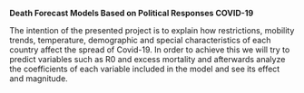 **Death Forecast Models Based on Political Responses COVID-19**

The intention of the presented project is to explain how restrictions, mobility trends, temperature, demographic and special characteristics of each country affect the spread of Covid-19. In order to achieve this we will try to predict variables such as R0 and excess mortality and afterwards analyze the coefficients of each variable included in the model and see its effect and magnitude.

